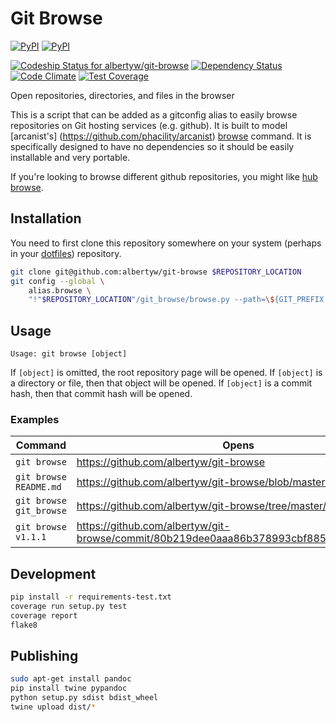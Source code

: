 Git Browse
==========

[![PyPI](https://img.shields.io/pypi/v/git-browse.svg)](https://github.com/albertyw/git-browse)
[![PyPI](https://img.shields.io/pypi/pyversions/git-browse.svg)]()

[ ![Codeship Status for albertyw/git-browse](https://codeship.com/projects/fbd67810-b952-0134-2c2e-166255a25182/status?branch=master)](https://codeship.com/projects/194945)
[![Dependency Status](https://gemnasium.com/badges/github.com/albertyw/git-browse.svg)](https://gemnasium.com/github.com/albertyw/git-browse)
[![Code Climate](https://codeclimate.com/github/albertyw/git-browse/badges/gpa.svg)](https://codeclimate.com/github/albertyw/git-browse)
[![Test Coverage](https://codeclimate.com/github/albertyw/git-browse/badges/coverage.svg)](https://codeclimate.com/github/albertyw/git-browse/coverage)

Open repositories, directories, and files in the browser

This is a script that can be added as a gitconfig alias to easily browse
repositories on Git hosting services (e.g. github).  It is built to model
[arcanist's] (https://github.com/phacility/arcanist)
[browse](https://github.com/phacility/arcanist/blob/master/src/workflow/ArcanistBrowseWorkflow.php)
command.  It is specifically designed to have no dependencies so it should be
easily installable and very portable.

If you're looking to browse different github repositories, you might like
[hub browse](https://github.com/github/hub/blob/master/commands/browse.go).

Installation
------------

You need to first clone this repository somewhere on your system (perhaps in
your [dotfiles](https://github.com/albertyw/dotfiles)) repository.

```bash
git clone git@github.com:albertyw/git-browse $REPOSITORY_LOCATION
git config --global \
    alias.browse \
    "!"$REPOSITORY_LOCATION"/git_browse/browse.py --path=\${GIT_PREFIX:-./}"
```

Usage
-----

```
Usage: git browse [object]
```

If `[object]` is omitted, the root repository page will be opened.
If `[object]` is a directory or file, then that object will be opened.
If `[object]` is a commit hash, then that commit hash will be opened.

### Examples

| Command                 | Opens |
|-------------------------|-------|
| `git browse`            | https://github.com/albertyw/git-browse |
| `git browse README.md`  | https://github.com/albertyw/git-browse/blob/master/README.md |
| `git browse git_browse` | https://github.com/albertyw/git-browse/tree/master/git_browse/ |
| `git browse v1.1.1`     | https://github.com/albertyw/git-browse/commit/80b219dee0aaa86b378993cbf88511126b813c5f |

Development
-----------

```bash
pip install -r requirements-test.txt
coverage run setup.py test
coverage report
flake8
```

Publishing
----------

```bash
sudo apt-get install pandoc
pip install twine pypandoc
python setup.py sdist bdist_wheel
twine upload dist/*
```
